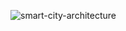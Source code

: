 ![smart-city-architecture](https://github.com/Pramita0410/Smart-City-Realtime-data-pipeline/assets/114774760/767597b5-f2f6-4436-a69b-71246993c15f)
